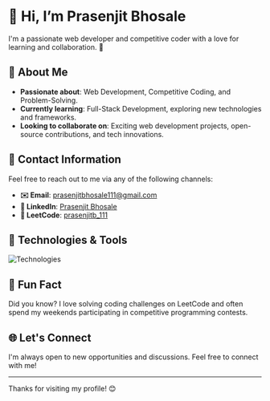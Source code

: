 # 👋 Hi, I’m Prasenjit Bhosale

I'm a passionate web developer and competitive coder with a love for learning and collaboration. 🚀

## 🌟 About Me

- **Passionate about**: Web Development, Competitive Coding, and Problem-Solving.  
- **Currently learning**: Full-Stack Development, exploring new technologies and frameworks.  
- **Looking to collaborate on**: Exciting web development projects, open-source contributions, and tech innovations.



## 💼 Contact Information

Feel free to reach out to me via any of the following channels:

- **✉️ Email**: [prasenjitbhosale111@gmail.com](mailto:prasenjitbhosale111@gmail.com)  
- **🔗 LinkedIn**: [Prasenjit Bhosale](https://www.linkedin.com/in/prasenjit-bhosale-678462212/)  
- **🔗 LeetCode**: [prasenjitb_111](https://leetcode.com/u/prasenjitb_111/)

## 🔧 Technologies & Tools


<!--
![Technologies](https://skillicons.dev/icons?i=js,html,css,react,nodejs,mongodb,java,spring,tailwind,sql)

-->
![Technologies](https://skillicons.dev/icons?i=java,js,react,tailwind,spring,mysql,angular,html,css,bootstrap,mongodb,git,rest)

## 🚀 Fun Fact

Did you know? I love solving coding challenges on LeetCode and often spend my weekends participating in competitive programming contests. 

## 🌐 Let's Connect

I'm always open to new opportunities and discussions. Feel free to connect with me!

---

Thanks for visiting my profile! 😊
